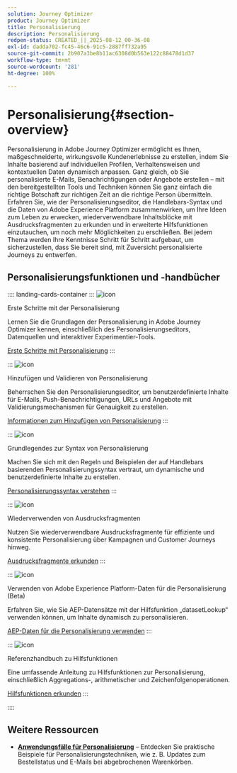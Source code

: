 ```yaml
---
solution: Journey Optimizer
product: Journey Optimizer
title: Personalisierung
description: Personalisierung
redpen-status: CREATED_||_2025-08-12_00-36-08
exl-id: dadda702-fc45-46c6-91c5-2887ff732a95
source-git-commit: 2b907a3be8b11ac6308d0b563e122c88478d1d37
workflow-type: tm+mt
source-wordcount: '281'
ht-degree: 100%

---
```


# Personalisierung{#section-overview}

Personalisierung in Adobe Journey Optimizer ermöglicht es Ihnen, maßgeschneiderte, wirkungsvolle Kundenerlebnisse zu erstellen, indem Sie Inhalte basierend auf individuellen Profilen, Verhaltensweisen und kontextuellen Daten dynamisch anpassen. Ganz gleich, ob Sie personalisierte E-Mails, Benachrichtigungen oder Angebote erstellen – mit den bereitgestellten Tools und Techniken können Sie ganz einfach die richtige Botschaft zur richtigen Zeit an die richtige Person übermitteln. Erfahren Sie, wie der Personalisierungseditor, die Handlebars-Syntax und die Daten von Adobe Experience Platform zusammenwirken, um Ihre Ideen zum Leben zu erwecken, wiederverwendbare Inhaltsblöcke mit Ausdrucksfragmenten zu erkunden und in erweiterte Hilfsfunktionen einzutauchen, um noch mehr Möglichkeiten zu erschließen. Bei jedem Thema werden Ihre Kenntnisse Schritt für Schritt aufgebaut, um sicherzustellen, dass Sie bereit sind, mit Zuversicht personalisierte Journeys zu entwerfen.

## Personalisierungsfunktionen und -handbücher

:::: landing-cards-container
:::
![icon](https://cdn.experienceleague.adobe.com/icons/circle-play.svg?lang=de)

Erste Schritte mit der Personalisierung

Lernen Sie die Grundlagen der Personalisierung in Adobe Journey Optimizer kennen, einschließlich des Personalisierungseditors, Datenquellen und interaktiver Experimentier-Tools.

[Erste Schritte mit Personalisierung](../using/personalization/personalize.md)
:::

:::
![icon](https://cdn.experienceleague.adobe.com/icons/list-check.svg?lang=de)

Hinzufügen und Validieren von Personalisierung

Beherrschen Sie den Personalisierungseditor, um benutzerdefinierte Inhalte für E-Mails, Push-Benachrichtigungen, URLs und Angebote mit Validierungsmechanismen für Genauigkeit zu erstellen.

[Informationen zum Hinzufügen von Personalisierung](../using/personalization/personalization-build-expressions.md)
:::

:::
![icon](https://cdn.experienceleague.adobe.com/icons/code-branch.svg?lang=de)

Grundlegendes zur Syntax von Personalisierung

Machen Sie sich mit den Regeln und Beispielen der auf Handlebars basierenden Personalisierungssyntax vertraut, um dynamische und benutzerdefinierte Inhalte zu erstellen.

[Personalisierungssyntax verstehen](../using/personalization/personalization-syntax.md)
:::

:::
![icon](https://cdn.experienceleague.adobe.com/icons/puzzle-piece.svg?lang=de)

Wiederverwenden von Ausdrucksfragmenten

Nutzen Sie wiederverwendbare Ausdrucksfragmente für effiziente und konsistente Personalisierung über Kampagnen und Customer Journeys hinweg.

[Ausdrucksfragmente erkunden](../using/personalization/use-expression-fragments.md)
:::

:::
![icon](https://cdn.experienceleague.adobe.com/icons/database.svg?lang=de)

Verwenden von Adobe Experience Platform-Daten für die Personalisierung (Beta)

Erfahren Sie, wie Sie AEP-Datensätze mit der Hilfsfunktion „datasetLookup“ verwenden können, um Inhalte dynamisch zu personalisieren.

[AEP-Daten für die Personalisierung verwenden](../using/personalization/aep-data-perso.md)
:::

:::
![icon](https://cdn.experienceleague.adobe.com/icons/screwdriver-wrench.svg?lang=de)

Referenzhandbuch zu Hilfsfunktionen

Eine umfassende Anleitung zu Hilfsfunktionen zur Personalisierung, einschließlich Aggregations-, arithmetischer und Zeichenfolgenoperationen.

[Hilfsfunktionen erkunden](functions-landing-page.md)
:::

::::


## Weitere Ressourcen

- **[Anwendungsfälle für Personalisierung](personalization-use-cases-landing-page.md)** – Entdecken Sie praktische Beispiele für Personalisierungstechniken, wie z. B. Updates zum Bestellstatus und E-Mails bei abgebrochenen Warenkörben.
